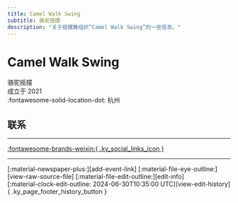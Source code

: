 ```yaml
---
title: Camel Walk Swing
subtitle: 骆驼摇摆
description: "关于摇摆舞组织“Camel Walk Swing”的一些信息。"
---
```


# Camel Walk Swing

骆驼摇摆  
成立于 2021  
:fontawesome-solid-location-dot: 杭州  


## 联系


---

 [:fontawesome-brands-weixin:{ .ky_social_links_icon }](# "CamelwalkSwing骆驼摇摆")

---

<div class="ky_page_footer" markdown>
<div class="ky_page_footer_trailing" markdown="span">
[:material-newspaper-plus:][add-event-link]
[:material-file-eye-outline:][view-raw-source-file]
[:material-file-edit-outline:][edit-info]
</div>
<div class="ky_page_footer_leading" markdown="span">
[:material-clock-edit-outline: 2024-06-30T10:35:00 UTC][view-edit-history]{ .ky_page_footer_history_button }
</div>
</div>

[add-event-link]: https://github.com/swingdance/events/issues/new?assignees=&labels=add+event&projects=&template=02-add_entity.yml&title=Add%20Event%3A%20zh_CN%20%E2%80%A2%20%3CName%3E&region=zh_CN&province=Zhejiang&city=Hangzhou&org_id=camel-walk-swing "添加活动"
[view-raw-source-file]: https://github.com/swingdance/orgs/blob/main/zh_CN/camel-walk-swing.json "查看原始源文件"
[edit-info]: https://github.com/swingdance/orgs/issues/new?assignees=&labels=update+org&projects=&template=03-update_entity.yml&title=Update%20Org%3A%20zh_CN%20%E2%80%A2%20Camel%20Walk%20Swing&region=zh_CN&id=camel-walk-swing&name=Camel%20Walk%20Swing "编辑信息"

[view-edit-history]: https://github.com/swingdance/orgs/commits/main/zh_CN/camel-walk-swing.json "查看编辑历史"
